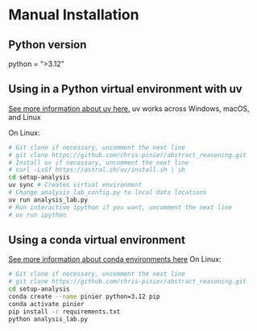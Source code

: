 
# Manual Installation

## Python version
python = ">3.12"

## Using in a Python virtual environment with uv
[See more information about uv here.](https://docs.astral.sh/uv/)
uv works across Windows, macOS, and Linux

On Linux:
```bash
# Git clone if necessary, uncomment the next line
# git clone https://github.com/chris-pinier/abstract_reasoning.git
# Install uv if necessary, uncomment the next line
# curl -LsSf https://astral.sh/uv/install.sh | sh
cd setup-analysis
uv sync # Creates virtual environment
# Change analysis_lab_config.py to local data locations
uv run analysis_lab.py
# Run interactive ipython if you want, uncomment the next line
# uv run ipython
```

## Using a conda virtual environment
[See more information about conda environments here](https://docs.conda.io/projects/conda/en/latest/user-guide/tasks/manage-environments.html)
On Linux:
```bash
# Git clone if necessary, uncomment the next line
# git clone https://github.com/chris-pinier/abstract_reasoning.git
cd setup-analysis
conda create --name pinier python=3.12 pip
conda activate pinier
pip install -r requirements.txt
python analysis_lab.py
```



